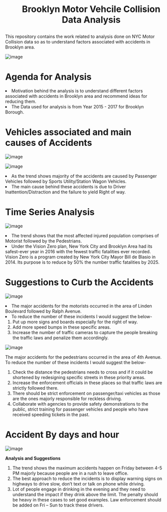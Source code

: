 # <center> <ul> Brooklyn Motor Vehcile Collision Data Analysis
This repository contains the work related to analysis done on NYC Motor Collision data so as to understand factors associated with accidents in Brooklyn area.

![image](https://user-images.githubusercontent.com/16829371/39675773-f171ec9c-512d-11e8-81b5-d5408919c3c7.png)

# Agenda for Analysis

<li> Motivation behind the analysis is to understand different factors associated with accidents in Brooklyn area and recommend ideas for reducing them.

<li> The Data used for analysis is from Year 2015 - 2017 for Brooklyn Borough.

# Vehicles associated and main causes of Accidents 

![image](https://user-images.githubusercontent.com/16829371/39675822-b89675c2-512e-11e8-97c9-9c3e409753eb.png)

![image](https://user-images.githubusercontent.com/16829371/39675824-bf9ba3f6-512e-11e8-8acc-21aec894153d.png)

<li> As the trend shows majority of the accidents are caused by Passenger Vehicles followed by Sports Utility/Station Wagon Vehicles.

<li> The main cause behind these accidents is due to Driver Inattention/Distraction and the failure to yield Right of way.

# Time Series Analysis

![image](https://user-images.githubusercontent.com/16829371/39675840-ebd33bbe-512e-11e8-91a2-5e4f055a99b8.png)

<li> The trend shows that the most affected injured population comprises of Motorist followed by the Pedestrians.
<li> Under the Vision Zero plan, New York City and Brooklyn Area had its safest-ever year in 2016 with the fewest traffic fatalities ever recorded. Vision Zero is a program created by New York City Mayor Bill de Blasio in 2014. Its purpose is to reduce by 50% the number traffic fatalities by 2025.

# Suggestions to Curb the Accidents 

![image](https://user-images.githubusercontent.com/16829371/39675906-6c23e0f2-512f-11e8-9b0f-99655c5a1d3b.png)

<li> The major accidents for the motorists occurred in the area of Linden Boulevard followed by Ralph Avenue.
<li> To reduce the number of these incidents I would suggest the below- 
  
<ol> 
  <li> Put up more signs and boards especially for the right of way.</li>
  <li> Add more speed bumps in these specific areas.</li>
  <li> Increase the number of traffic cameras to capture the people breaking the traffic laws and penalize them accordingly.</li>
</ol>

![image](https://user-images.githubusercontent.com/16829371/39675953-0582d06e-5130-11e8-8177-e302ced8ed6a.png)

The major accidents for the pedestrians occurred in the area of 4th Avenue.<br>
To reduce the number of these incidents I would suggest the below- <br>
<ol>
  <li>Check the distance the pedestrians needs to cross and if it could be shortened by redesigning specific streets in these priority areas. </li>
  <li>Increase the enforcement officials in these places so that traffic laws are strictly followed there.</li>
  <li>There should be strict enforcement on passenger/taxi vehicles as those are the ones majorly responsible for reckless driving.</li>
  <li>Collaborate with agencies to provide safety demonstrations to the public, strict training for passenger vehicles and people who have received speeding tickets in the past.</li>
 </ol>

# Accident By days and hour
![image](https://user-images.githubusercontent.com/16829371/39675974-66c4b05e-5130-11e8-81eb-7199bfb928c9.png)<br>

<b> Analysis and Suggestions </b>
<ol>
  <li>The trend shows the maximum accidents happen on Friday between 4-5 PM majorly because people are in a rush to leave office.</li>
  <li>The best approach to reduce the incidents is to display warning signs on highways to drive slow, don’t text or talk on phone while driving.</li>
  <li>Lot of people engage in drinking in the evening and they need to understand the impact if they drink above the limit. The penalty should be heavy in these cases to set good examples. Law enforcement should be added on Fri – Sun to track these drivers. </li>
  </ol>





